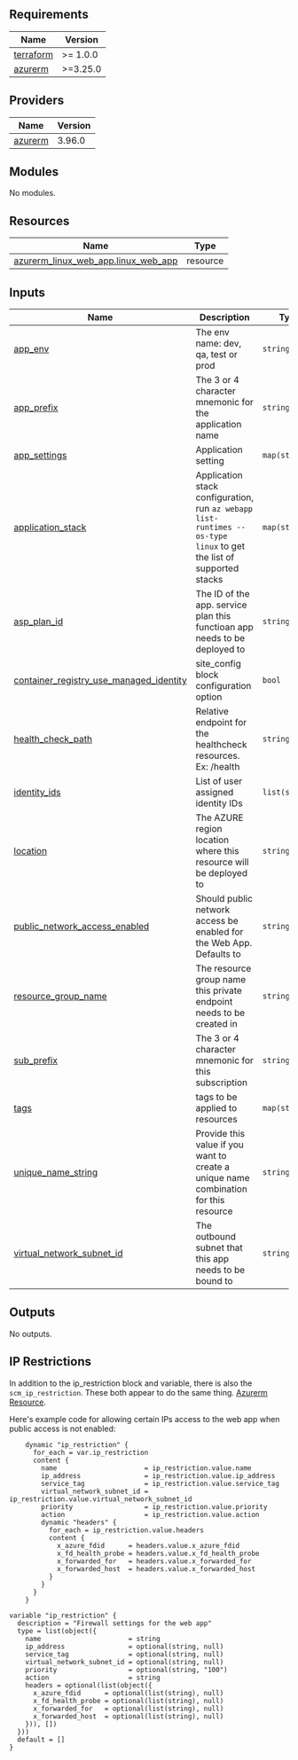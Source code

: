 
<!-- BEGINNING OF PRE-COMMIT-TERRAFORM DOCS HOOK -->
## Requirements

| Name | Version |
|------|---------|
| <a name="requirement_terraform"></a> [terraform](#requirement\_terraform) | >= 1.0.0 |
| <a name="requirement_azurerm"></a> [azurerm](#requirement\_azurerm) | >=3.25.0 |

## Providers

| Name | Version |
|------|---------|
| <a name="provider_azurerm"></a> [azurerm](#provider\_azurerm) | 3.96.0 |

## Modules

No modules.

## Resources

| Name | Type |
|------|------|
| [azurerm_linux_web_app.linux_web_app](https://registry.terraform.io/providers/hashicorp/azurerm/latest/docs/resources/linux_web_app) | resource |

## Inputs

| Name | Description | Type | Default | Required |
|------|-------------|------|---------|:--------:|
| <a name="input_app_env"></a> [app\_env](#input\_app\_env) | The env name: dev, qa, test or prod | `string` | n/a | yes |
| <a name="input_app_prefix"></a> [app\_prefix](#input\_app\_prefix) | The 3 or 4 character mnemonic for the application name | `string` | n/a | yes |
| <a name="input_app_settings"></a> [app\_settings](#input\_app\_settings) | Application setting | `map(string)` | `{}` | no |
| <a name="input_application_stack"></a> [application\_stack](#input\_application\_stack) | Application stack configuration, run `az webapp list-runtimes --os-type linux` to get the list of supported stacks | `map(string)` | `{}` | no |
| <a name="input_asp_plan_id"></a> [asp\_plan\_id](#input\_asp\_plan\_id) | The ID of the app. service plan this functioan app needs to be deployed to | `string` | n/a | yes |
| <a name="input_container_registry_use_managed_identity"></a> [container\_registry\_use\_managed\_identity](#input\_container\_registry\_use\_managed\_identity) | site\_config block configuration option | `bool` | `true` | no |
| <a name="input_health_check_path"></a> [health\_check\_path](#input\_health\_check\_path) | Relative endpoint for the healthcheck resources. Ex: /health | `string` | `""` | no |
| <a name="input_identity_ids"></a> [identity\_ids](#input\_identity\_ids) | List of user assigned identity IDs | `list(string)` | `null` | no |
| <a name="input_location"></a> [location](#input\_location) | The AZURE region location where this resource will be deployed to | `string` | n/a | yes |
| <a name="input_public_network_access_enabled"></a> [public\_network\_access\_enabled](#input\_public\_network\_access\_enabled) | Should public network access be enabled for the Web App. Defaults to | `string` | `"true"` | no |
| <a name="input_resource_group_name"></a> [resource\_group\_name](#input\_resource\_group\_name) | The resource group name this private endpoint needs to be created in | `string` | n/a | yes |
| <a name="input_sub_prefix"></a> [sub\_prefix](#input\_sub\_prefix) | The 3 or 4 character mnemonic for this subscription | `string` | n/a | yes |
| <a name="input_tags"></a> [tags](#input\_tags) | tags to be applied to resources | `map(string)` | `{}` | no |
| <a name="input_unique_name_string"></a> [unique\_name\_string](#input\_unique\_name\_string) | Provide this value if you want to create a unique name combination for this resource | `string` | `""` | no |
| <a name="input_virtual_network_subnet_id"></a> [virtual\_network\_subnet\_id](#input\_virtual\_network\_subnet\_id) | The outbound subnet that this app needs to be bound to | `string` | `null` | no |

## Outputs

No outputs.
<!-- END OF PRE-COMMIT-TERRAFORM DOCS HOOK -->

## IP Restrictions

In addition to the ip_restriction block and variable, there is also the `scm_ip_restriction`. These both appear to do the same thing. [Azurerm Resource](https://registry.terraform.io/providers/hashicorp/azurerm/latest/docs/resources/linux_web_app).

Here's example code for allowing certain IPs access to the web app when public access is not enabled:
```
    dynamic "ip_restriction" {
      for_each = var.ip_restriction
      content {
        name                      = ip_restriction.value.name
        ip_address                = ip_restriction.value.ip_address
        service_tag               = ip_restriction.value.service_tag
        virtual_network_subnet_id = ip_restriction.value.virtual_network_subnet_id
        priority                  = ip_restriction.value.priority
        action                    = ip_restriction.value.action
        dynamic "headers" {
          for_each = ip_restriction.value.headers
          content {
            x_azure_fdid      = headers.value.x_azure_fdid
            x_fd_health_probe = headers.value.x_fd_health_probe
            x_forwarded_for   = headers.value.x_forwarded_for
            x_forwarded_host  = headers.value.x_forwarded_host
          }
        }
      }
    }
```

```
variable "ip_restriction" {
  description = "Firewall settings for the web app"
  type = list(object({
    name                      = string
    ip_address                = optional(string, null)
    service_tag               = optional(string, null)
    virtual_network_subnet_id = optional(string, null)
    priority                  = optional(string, "100")
    action                    = string
    headers = optional(list(object({
      x_azure_fdid      = optional(list(string), null)
      x_fd_health_probe = optional(list(string), null)
      x_forwarded_for   = optional(list(string), null)
      x_forwarded_host  = optional(list(string), null)
    })), [])
  }))
  default = []
}
```
